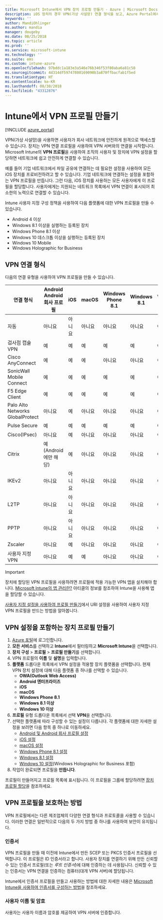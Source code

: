 ```yaml
---
title: Microsoft Intune에서 VPN 장치 프로필 만들기 - Azure | Microsoft Docs
description: iOS 장치의 경우 VPN(가상 사설망) 연결 형식을 보고, Azure Portal에서 VPN 장치 프로필을 만들고, Microsoft Intune에서 인증서 또는 사용자 이름과 암호를 사용하여 VPN 프로필을 보호 하는 옵션을 확인합니다.
keywords: ''
author: MandiOhlinger
ms.author: mandia
manager: dougeby
ms.date: 08/25/2018
ms.topic: article
ms.prod: ''
ms.service: microsoft-intune
ms.technology: ''
ms.suite: ems
ms.custom: intune-azure
ms.openlocfilehash: 97bddc1a183e3a546e76b346f53f80aba6a81c50
ms.sourcegitcommit: 4d314df59747800169090b3a870ffbacfab1f5ed
ms.translationtype: HT
ms.contentlocale: ko-KR
ms.lasthandoff: 08/30/2018
ms.locfileid: "43312876"
---
```

# <a name="create-vpn-profiles-in-intune"></a>Intune에서 VPN 프로필 만들기

[!INCLUDE [azure_portal](./includes/azure_portal.md)]

VPN(가상 사설망)을 사용하면 사용자가 회사 네트워크에 안전하게 원격으로 액세스할 수 있습니다. 장치는 VPN 연결 프로필을 사용하여 VPN 서버와의 연결을 시작합니다. Microsoft Intune의 **VPN 프로필**을 사용하여 조직의 사용자 및 장치에 VPN 설정을 할당하면 네트워크에 쉽고 안전하게 연결할 수 있습니다.

예를 들어 기업 네트워크에서 파일 공유에 연결하는 데 필요한 설정을 사용하여 모든 iOS 장치를 프로비전하려고 할 수 있습니다. 기업 네트워크에 연결하는 설정을 포함하는 VPN 프로필을 만듭니다. 그런 다음, iOS 장치를 사용하는 모든 사용자에게 이 프로필을 할당합니다. 사용자에게는 지원되는 네트워크 목록에서 VPN 연결이 표시되어 최소한의 노력으로 연결할 수 있습니다.

Intune 사용자 지정 구성 정책을 사용하여 다음 플랫폼에 대한 VPN 프로필을 만들 수 있습니다.

* Android 4 이상
* Windows 8.1 이상을 실행하는 등록된 장치
* Windows Phone 8.1 이상
* Windows 10 데스크톱 이상을 실행하는 등록된 장치
* Windows 10 Mobile
* Windows Holographic for Business

## <a name="vpn-connection-types"></a>VPN 연결 형식

다음의 연결 유형을 사용하여 VPN 프로필을 만들 수 있습니다.

|연결 형식|Android<br>Android 회사 프로필|iOS|macOS|Windows Phone 8.1|Windows 8.1|Windows 10|
|-|-|-|-|-|-|-|
|자동|아니요|아니요|아니요|아니요|아니요|예|
|검사점 캡슐 VPN|예|예|예|예|예|예|
|Cisco AnyConnect|예|예|예|아니요|아니요|아니요|
|SonicWall Mobile Connect|예|예|예|예|예|예|
|F5 Edge Client|예|예|예|예|예|예|
|Palo Alto Networks GlobalProtect|아니요|예|아니요|아니요|아니요|예|
|Pulse Secure|예|예|예|예|예|예|
|Cisco(IPsec)|아니요|예|아니요|아니요|아니요|아니요|
|Citrix|예(Android에만 해당)|예|아니요|아니요|아니요|예|
|IKEv2|아니요|아니요|아니요|아니요|아니요|예|
|L2TP|아니요|아니요|아니요|아니요|아니요|예|
|PPTP|아니요|아니요|아니요|아니요|아니요|예|
|Zscaler|아니요|예|아니요|아니요|아니요|아니요|
|사용자 지정 VPN|아니요|예|예|아니요|아니요|아니요|

> [!IMPORTANT]
> 장치에 할당된 VPN 프로필을 사용하려면 프로필에 적용 가능한 VPN 앱을 설치해야 합니다. [Microsoft Intune의 앱 관리란?](app-management.md) 아티클의 정보를 참조하여 Intune을 사용해 앱을 할당할 수 있습니다.  

[사용자 지정 설정을 사용하여 프로필 만들기](custom-settings-configure.md)에서 URI 설정을 사용하여 사용자 지정 VPN 프로필을 만드는 방법을 알아봅니다.

## <a name="create-a-device-profile-containing-vpn-settings"></a>VPN 설정을 포함하는 장치 프로필 만들기

1. [Azure 포털](https://portal.azure.com)에 로그인합니다.
2. **모든 서비스**를 선택하고 **Intune**에서 필터링하고 **Microsoft Intune**을 선택합니다.
3. **장치 구성** > **프로필** > **프로필 만들기**를 선택합니다.
4. VPN 프로필의 **이름** 및 **설명**을 입력합니다.
5. **플랫폼** 드롭다운 목록에서 VPN 설정을 적용할 장치 플랫폼을 선택합니다. 현재 VPN 장치 설정에 대해 다음 플랫폼 중 하나를 선택할 수 있습니다.
   - **OWA(Outlook Web Access)**
   - **Android 엔터프라이즈**
   - **iOS**
   - **macOS**
   - **Windows Phone 8.1**
   - **Windows 8.1 이상**
   - **Windows 10 이상**
6. **프로필** 유형 드롭다운 목록에서 선택 **VPN**을 선택합니다.
7. 선택한 플랫폼에 따라 구성할 수 있는 설정이 다릅니다. 각 플랫폼에 대한 자세한 설정을 보려면 다음 항목 중 하나로 이동하세요.
   - [Android 및 Android 회사 프로필 설정](vpn-settings-android.md)
   - [iOS 설정](vpn-settings-ios.md)
   - [macOS 설정](vpn-settings-macos.md)
   - [Windows Phone 8.1 설정](vpn-settings-windows-phone-8-1.md)
   - [Windows 8.1 설정](vpn-settings-windows-8-1.md)
   - [Windows 10 설정](vpn-settings-windows-10.md)(Windows Holographic for Business 포함)
8. 작업이 완료되면 프로필을 **만듭니다**.

프로필이 만들어지고 프로필 목록에 표시됩니다. 이 프로필을 그룹에 할당하려면 [장치 프로필 할당](device-profile-assign.md)을 참조하세요.

## <a name="methods-of-securing-vpn-profiles"></a>VPN 프로필을 보호하는 방법

VPN 프로필에서는 다른 제조업체의 다양한 연결 형식과 프로토콜을 사용할 수 있습니다. 이러한 연결은 일반적으로 다음의 두 가지 방법 중 하나를 사용하여 보안이 유지됩니다.

### <a name="certificates"></a>인증서

VPN 프로필을 만들 때 이전에 Intune에서 만든 SCEP 또는 PKCS 인증서 프로필을 선택합니다. 이 프로필은 ID 인증서라고 합니다. 사용자 장치를 연결하기 위해 만든 신뢰할 수 있는 인증서 프로필(또는 *루트 인증서*)에 대해 인증하는 데 사용됩니다. 신뢰할 수 있는 인증서는 VPN 연결을 인증하는 컴퓨터(대개 VPN 서버)에 할당됩니다.

Intune에서 인증서 프로필을 만들고 사용하는 방법에 대한 자세한 내용은 [Microsoft Intune을 사용하여 인증서를 구성하는 방법](certificates-configure.md)을 참조하세요.

### <a name="user-name-and-password"></a>사용자 이름 및 암호

사용자는 사용자 이름과 암호를 제공하여 VPN 서버에 인증합니다.
